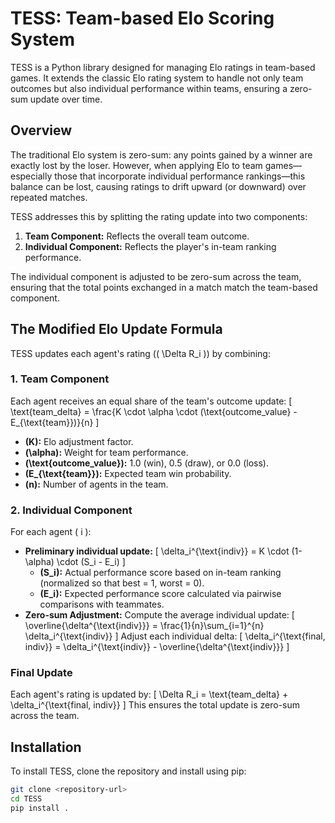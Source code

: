 # TESS: Team-based Elo Scoring System

TESS is a Python library designed for managing Elo ratings in team-based games. It extends the classic Elo rating system to handle not only team outcomes but also individual performance within teams, ensuring a zero-sum update over time.

## Overview

The traditional Elo system is zero-sum: any points gained by a winner are exactly lost by the loser. However, when applying Elo to team games—especially those that incorporate individual performance rankings—this balance can be lost, causing ratings to drift upward (or downward) over repeated matches.

TESS addresses this by splitting the rating update into two components:
1. **Team Component:** Reflects the overall team outcome.
2. **Individual Component:** Reflects the player's in-team ranking performance.

The individual component is adjusted to be zero-sum across the team, ensuring that the total points exchanged in a match match the team-based component.

## The Modified Elo Update Formula

TESS updates each agent's rating (\( \Delta R_i \)) by combining:

### 1. Team Component
Each agent receives an equal share of the team's outcome update:
\[
\text{team\_delta} = \frac{K \cdot \alpha \cdot (\text{outcome\_value} - E_{\text{team}})}{n}
\]
- **\(K\):** Elo adjustment factor.
- **\(\alpha\):** Weight for team performance.
- **\(\text{outcome\_value}\):** 1.0 (win), 0.5 (draw), or 0.0 (loss).
- **\(E_{\text{team}}\):** Expected team win probability.
- **\(n\):** Number of agents in the team.

### 2. Individual Component
For each agent \( i \):
- **Preliminary individual update:**
  \[
  \delta_i^{\text{indiv}} = K \cdot (1-\alpha) \cdot (S_i - E_i)
  \]
  - **\(S_i\):** Actual performance score based on in-team ranking (normalized so that best = 1, worst = 0).
  - **\(E_i\):** Expected performance score calculated via pairwise comparisons with teammates.
- **Zero-sum Adjustment:**
  Compute the average individual update:
  \[
  \overline{\delta^{\text{indiv}}} = \frac{1}{n}\sum_{i=1}^{n} \delta_i^{\text{indiv}}
  \]
  Adjust each individual delta:
  \[
  \delta_i^{\text{final, indiv}} = \delta_i^{\text{indiv}} - \overline{\delta^{\text{indiv}}}
  \]

### Final Update
Each agent's rating is updated by:
\[
\Delta R_i = \text{team\_delta} + \delta_i^{\text{final, indiv}}
\]
This ensures the total update is zero-sum across the team.

## Installation

To install TESS, clone the repository and install using pip:

```bash
git clone <repository-url>
cd TESS
pip install .
